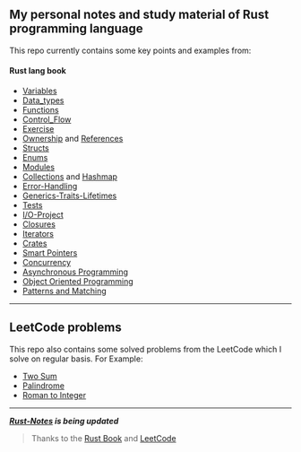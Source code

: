 ## My personal notes and study material of Rust programming language

This repo currently contains some key points and examples from:

#### Rust lang book

- [Variables](Rust-lang-book/variables/src/bin/)
- [Data_types](Rust-lang-book/data_types/src/bin/)
- [Functions](Rust-lang-book/functions/src/bin/)
- [Control_Flow](Rust-lang-book/control_flow/src/bin/)
- [Exercise](Rust-lang-book/exercise/src/bin/)
- [Ownership](Rust-lang-book/ownership/src/bin/) and [References](Rust-lang-book/ownership/src/bin/references.rs)
- [Structs](Rust-lang-book/structs/src/bin/)
- [Enums](Rust-lang-book/enums/src/bin/)
- [Modules](Rust-lang-book/packages_crates_modules/src/)
- [Collections](Rust-lang-book/collections/vec_string_hashmap.md) and [Hashmap](Rust-lang-book/collections/src/bin/hashmap.rs)
- [Error-Handling](Rust-lang-book/error-handling/src/bin/)
- [Generics-Traits-Lifetimes](Rust-lang-book/generics-traits-lifetimes/src/bin/)
- [Tests](Rust-lang-book/tests/src/bin/test.rs)
- [I/O-Project](Rust-lang-book/minigrep/src/)
- [Closures](Rust-lang-book/iterators-closures/src/bin/closures.rs)
- [Iterators](Rust-lang-book/iterators-closures/src/bin/iterators.rs)
- [Crates](Rust-lang-book/crates/src/main.rs)
- [Smart Pointers](Rust-lang-book/smart-pointers/src/main.rs)
- [Concurrency](Rust-lang-book/concurrency/src/bin/)
- [Asynchronous Programming](Rust-lang-book/asynchronous/src/main.rs)
- [Object Oriented Programming](Rust-lang-book/oop/src/main.rs)
- [Patterns and Matching](Rust-lang-book/patterns-and-matching/src/main.rs)

---

## LeetCode problems

This repo also contains some solved problems from the LeetCode which I solve on regular basis. For Example:

- [Two Sum](LeetCode-Problems/two-sum/src/bin/)
- [Palindrome](LeetCode-Problems/palindrome/src/main.rs)
- [Roman to Integer](LeetCode-Problems/roman-to-integer/src/main.rs)

---
***[Rust-Notes](https://github.com/dev-4hmad/Rust-Notes) is being updated***

> Thanks to the [Rust Book](https://doc.rust-lang.org/book) and [LeetCode](https://leetcode.com/)
